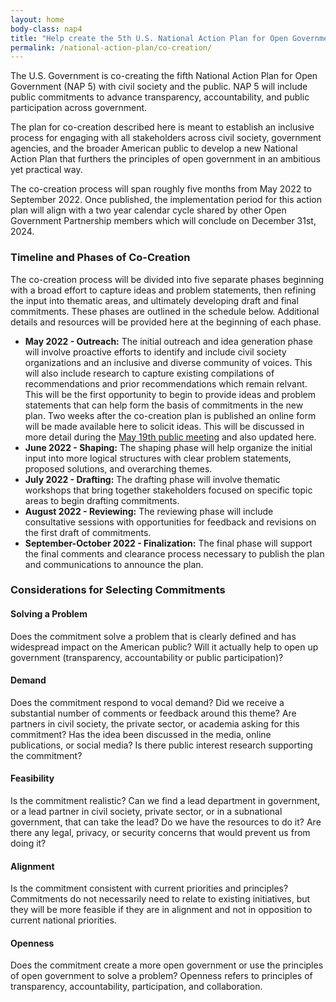 ```yaml
---
layout: home
body-class: nap4
title: "Help create the 5th U.S. National Action Plan for Open Government"
permalink: /national-action-plan/co-creation/
---
```


The U.S. Government is co-creating the fifth National Action Plan for Open Government (NAP 5) with civil society and the public. NAP 5 will include public commitments to advance transparency, accountability, and public participation across government. 

The plan for co-creation described here is meant to establish an inclusive process for engaging with all stakeholders across civil society, government agencies, and the broader American public to develop a new National Action Plan that furthers the principles of open government in an ambitious yet practical way. 

The co-creation process will span roughly five months from May 2022 to September 2022. Once published, the implementation period for this action plan will align with a two year calendar cycle shared by other Open Government Partnership members which will conclude on December 31st, 2024. 

### Timeline and Phases of Co-Creation
The co-creation process will be divided into five separate phases beginning with a broad effort to capture ideas and problem statements, then refining the input into thematic areas, and ultimately developing draft and final commitments. These phases are outlined in the schedule below. Additional details and resources will be provided here at the beginning of each phase. 


* **May 2022 - Outreach:** The initial outreach and idea generation phase will involve proactive efforts to identify and include civil society organizations and an inclusive and diverse community of voices. This will also include research to capture existing compilations of recommendations and prior recommendations which remain relvant. This will be the first opportunity to begin to provide ideas and problem statements that can help form the basis of commitments in the new plan. Two weeks after the co-creation plan is published an online form will be made available here to solicit ideas. This will be discussed in more detail during the [May 19th public meeting](/meeting/may-2022-public-meeting/) and also updated here. 
* **June 2022 - Shaping:** The shaping phase will help organize the initial input into more logical structures with clear problem statements, proposed solutions, and overarching themes. 
* **July 2022 - Drafting:** The drafting phase will involve thematic workshops that bring together stakeholders focused on specific topic areas to begin drafting commitments.
* **August 2022 - Reviewing:** The reviewing phase will include consultative sessions with opportunities for feedback and revisions on the first draft of commitments.
* **September-October 2022 - Finalization:** The final phase will support the final comments and clearance process necessary to publish the plan and communications to announce the plan.


### Considerations for Selecting Commitments

#### Solving a Problem
Does the commitment solve a problem that is clearly defined and has widespread impact on the American public?  Will it actually help to open up government (transparency, accountability or public participation)?

#### Demand
Does the commitment respond to vocal demand? Did we receive a substantial number of comments or feedback around this theme? Are partners in civil society, the private sector, or academia asking for this commitment? Has the idea been discussed in the media, online publications, or social media? Is there public interest research supporting the commitment? 

#### Feasibility
Is the commitment realistic? Can we find a lead department in government, or a lead partner in civil society, private sector, or in a subnational government, that can take the lead? Do we have the resources to do it? Are there any legal, privacy, or security concerns that would prevent us from doing it?

#### Alignment
Is the commitment consistent with current priorities and principles? Commitments do not necessarily need to relate to existing initiatives, but they will be more feasible if they are in alignment and not in opposition to current national priorities.

#### Openness
Does the commitment create a more open government or use the principles of open government to solve a problem? Openness refers to principles of transparency, accountability, participation, and collaboration. 



